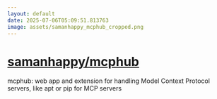 ```yaml
---
layout: default
date: 2025-07-06T05:09:51.813763
image: assets/samanhappy_mcphub_cropped.png
---
```


# [samanhappy/mcphub](https://github.com/samanhappy/mcphub)

mcphub: web app and extension for handling Model Context Protocol servers, like apt or pip for MCP servers
